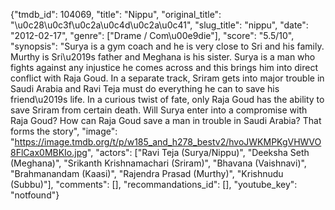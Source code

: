 {"tmdb_id": 104069, "title": "Nippu", "original_title": "\u0c28\u0c3f\u0c2a\u0c4d\u0c2a\u0c41", "slug_title": "nippu", "date": "2012-02-17", "genre": ["Drame / Com\u00e9die"], "score": "5.5/10", "synopsis": "Surya is a gym coach and he is very close to Sri and his family. Murthy is Sri\u2019s father and Meghana is his sister. Surya is a man who fights against any injustice he comes across and this brings him into direct conflict with Raja Goud. In a separate track, Sriram gets into major trouble in Saudi Arabia and Ravi Teja must do everything he can to save his friend\u2019s life. In a curious twist of fate, only Raja Goud has the ability to save Sriram from certain death. Will Surya enter into a compromise with Raja Goud? How can Raja Goud save a man in trouble in Saudi Arabia? That forms the story", "image": "https://image.tmdb.org/t/p/w185_and_h278_bestv2/hvoJWKMPKgVHWVO8FlCax0MBKIo.jpg", "actors": ["Ravi Teja (Surya/Nippu)", "Deeksha Seth (Meghana)", "Srikanth Krishnamachari (Sriram)", "Bhavana (Vaishnavi)", "Brahmanandam (Kaasi)", "Rajendra Prasad (Murthy)", "Krishnudu (Subbu)"], "comments": [], "recommandations_id": [], "youtube_key": "notfound"}